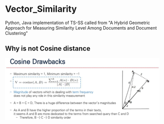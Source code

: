 # Vector_Similarity
Python, Java implementation of TS-SS called from "A Hybrid Geometric Approach for Measuring Similarity Level Among Documents and Document Clustering"

## Why is not Cosine distance
![coise_drawback](./image/cosie_drawback.JPG)
